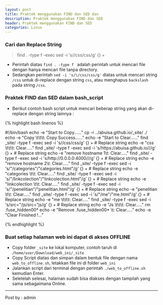 ```yaml
---
layout: post
title: Praktek menggunakan FIND dan SED dan 
description: Praktek menggunakan FIND dan SED
header: Praktek menggunakan FIND dan SED
categories: Linux
---
```

### Cari dan Replace String
> find . -type f -exec sed -i 's/\/css/css/g' {} + 

* Perintah diatas `find . -type f ` adalah perintah untuk mencari file dengan hanya mencari file tanpa directory.
* Sedangkan perintah `sed -i 's/\/css/css/g'` diatas untuk mencari string `/css` untuk di-replace dengan string `css`, atau menghapus `backslash` pada string `/css`.

### Praktek FIND dan SED dalam bash_script

* Berikut contoh bash script untuk mencari beberap string yang akan di-replace dengan string lainnya : 

{% highlight bash linenos %}

#!/bin/bash
echo -e "Start to Copy......"
cp -r ../abuisa.github.io/_site/ ./
echo -e "Copy \t\t\t: Copy Success......"
echo -e "Start to Clear......"
find _site/ -type f -exec sed -i 's/\/css/css/g' {} + # Replace string
echo -e "css \t\t\t: Clear....."
find _site/ -type f -exec sed -i 's/https:\/\/abuisa.github.io\///g' {} + # Replace string
echo -e "remove hostname 1\t: Clear....."
find _site/ -type f -exec sed -i 's/http:\/\/0.0.0.0:4000\///g' {} + # Replace string
echo -e "remove hostname 2\t: Clear....."
find _site/ -type f -exec sed -i 's/"\/categories"/"categories.html"/g' {} + # Replace string 
echo -e "categories \t\t: Clear....."
find _site/ -type f -exec sed -i 's/"\/linkcolection"/"linkcolection.html"/g' {} + # Replace string 
echo -e "linkcolection \t\t: Clear....."
find _site/ -type f -exec sed -i 's/"\/penelitian"/"penelitian.html"/g' {} + # Replace string 
echo -e "penelitian \t\t: Clear....."
find _site/ -type f -exec sed -i 's/"\/me"/"me.html"/g' {} + # Replace string 
echo -e "me \t\t\t: Clear....."
find _site/ -type f -exec sed -i 's/src="\/js/src="js/g' {} + # Replace string
echo -e "Js \t\t\t: Clear....."
rm .fuse_hidden00*
echo -e "Remove .fuse_hidden00* \t: Clear....."
echo -e "Clear Finished !..."

{% endhighlight %}

### Buat setiap halaman web ini dapat di akses OFFLINE

* Copy folder `_site` ke lokal komputer, contoh taruh di `/home/user/Download/web_ini/_site`
* Copy Script diatas dan simpan dalam bentuk file dengan nama `web_to_offline.sh`, letakkan file ini di folder `web_ini`
* Jalankan script dari terminal dengan perintah `./web_to_offline.sh` kemudian Enter.
* Seletelah selesai, halaman sudah bisa diakses dengan tampilah yang sama sebagaimana Online.



----
Post by : admin

